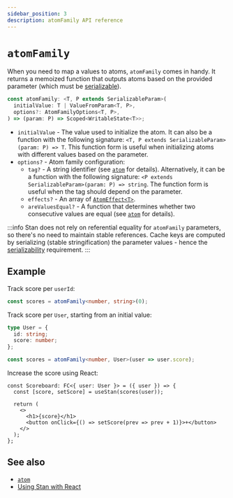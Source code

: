 ```yaml
---
sidebar_position: 3
description: atomFamily API reference
---
```


# `atomFamily`

When you need to map a values to atoms, `atomFamily` comes in handy. It returns a memoized function that outputs atoms based on the provided parameter (which must be [serializable](../guides//param-serialization.md)).

```ts
const atomFamily: <T, P extends SerializableParam>(
  initialValue: T | ValueFromParam<T, P>,
  options?: AtomFamilyOptions<T, P>,
) => (param: P) => Scoped<WritableState<T>>;
```

- `initialValue` - The value used to initialize the atom. It can also be a function with the following signature: `<T, P extends SerializableParam>(param: P) => T`. This function form is useful when initializing atoms with different values based on the parameter.
- `options?` - Atom family configuration:
  - `tag?` - A string identifier (see [`atom`](./atom.md) for details). Alternatively, it can be a function with the following signature: `<P extends SerializableParam>(param: P) => string`. The function form is useful when the tag should depend on the parameter.
  - `effects?` - An array of [`AtomEffect<T>`](./atom.md#atom-effects).
  - `areValuesEqual?` - A function that determines whether two consecutive values are equal (see [`atom`](./atom.md) for details).

:::info
Stan does not rely on referential equality for `atomFamily` parameters, so there's no need to maintain stable references. Cache keys are computed by serializing (stable stringification) the parameter values - hence the [serializability](../guides//param-serialization.md) requirement.
:::

## Example

Track score per `userId`:

```ts
const scores = atomFamily<number, string>(0);
```

Track score per `User`, starting from an initial value:

```ts
type User = {
  id: string;
  score: number;
};

const scores = atomFamily<number, User>(user => user.score);
```

Increase the score using React:

```tsx
const Scoreboard: FC<{ user: User }> = ({ user }) => {
  const [score, setScore] = useStan(scores(user));

  return (
    <>
      <h1>{score}</h1>
      <button onClick={() => setScore(prev => prev + 1)}>+</button>
    </>
  );
};
```

## See also

- [`atom`](./atom.md)
- [Using Stan with React](./react.md)
